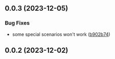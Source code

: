 ## 0.0.3 (2023-12-05)


### Bug Fixes

* some special scenarios won't work ([b902b74](https://github.com/showlotus/prettier-plugin-kebab-to-camel/commit/b902b74df198bdab50ef8bfab5d2e0a0c899468c))



## 0.0.2 (2023-12-02)



